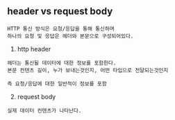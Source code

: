## header vs request body

```
HTTP 통신 방식은 요청/응답을 통해 통신하며
하나의 요청 및 응답은 헤더와 본문으로 구성되어있다.
```

1. http header
```
헤더는 통신될 데이터에 대한 정보를 포함한다. 
본문 컨텐츠 길이, 누가 보내는것인지, 어떤 타입으로 전달되는것인지

즉 요청/응답에 대한 일반적이 정보를 포함
```

2. request body
```
실제 데이터 컨텐츠가 나타난다.
```
